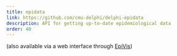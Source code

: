 ```yaml
---
title: epidata
link: https://github.com/cmu-delphi/delphi-epidata
description: API for getting up-to-date epidemiological data
order: 40
---
```


(also available via a web interface through [EpiVis](https://delphi.cmu.edu/epivis/epivis.html))